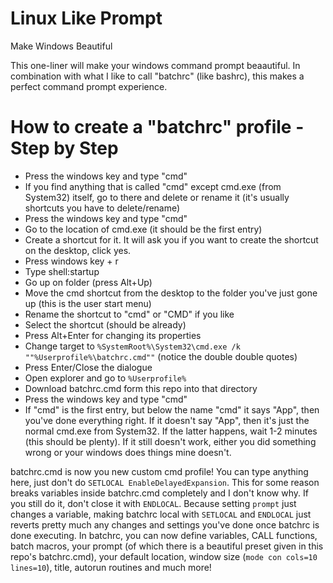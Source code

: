 # Linux Like Prompt
Make Windows Beautiful

This one-liner will make your windows command prompt beaautiful. In combination with what I like to call "batchrc" (like bashrc), this makes a perfect command prompt experience.

# How to create a "batchrc" profile - Step by Step
- Press the windows key and type "cmd"
- If you find anything that is called "cmd" except cmd.exe (from System32) itself, go to there and delete or rename it (it's usually shortcuts you have to delete/rename)
- Press the windows key and type "cmd"
- Go to the location of cmd.exe (it should be the first entry)
- Create a shortcut for it. It will ask you if you want to create the shortcut on the desktop, click yes.
- Press windows key + r
- Type shell:startup
- Go up on folder (press Alt+Up)
- Move the cmd shortcut from the desktop to the folder you've just gone up (this is the user start menu)
- Rename the shortcut to "cmd" or "CMD" if you like
- Select the shortcut (should be already)
- Press Alt+Enter for changing its properties
- Change target to `%SystemRoot%\System32\cmd.exe /k ""%Userprofile%\batchrc.cmd""` (notice the double double quotes)
- Press Enter/Close the dialogue
- Open explorer and go to `%Userprofile%`
- Download batchrc.cmd form this repo into that directory
- Press the windows key and type "cmd"
- If "cmd" is the first entry, but below the name "cmd" it says "App", then you've done everything right. If it doesn't say "App", then it's just the normal cmd.exe from System32. If the latter happens, wait 1-2 minutes (this should be plenty). If it still doesn't work, either you did something wrong or your windows does things mine doesn't.

batchrc.cmd is now you new custom cmd profile! You can type anything here, just don't do `SETLOCAL EnableDelayedExpansion`. This for some reason breaks variables inside batchrc.cmd completely and I don't know why. If you still do it, don't close it with `ENDLOCAL`. Because setting `prompt` just changes a variable, making batchrc local with `SETLOCAL` and `ENDLOCAL` just reverts pretty much any changes and settings you've done once batchrc is done executing.
In batchrc, you can now define variables, CALL functions, batch macros, your prompt (of which there is a beautiful preset given in this repo's batchrc.cmd), your default location, window size (`mode con cols=10 lines=10`), title, autorun routines and much more!
